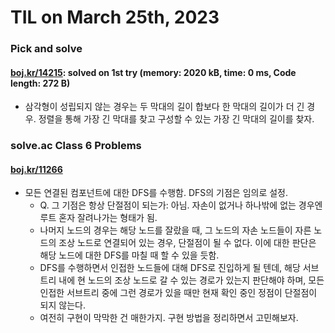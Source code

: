 # **TIL on March 25th, 2023**
### Pick and solve
#### [boj.kr/14215](../../../Problem%20Solving/boj/Math/14215-03-25-2023.cpp): solved on 1st try (memory: 2020 kB, time: 0 ms, Code length: 272 B)
* 삼각형이 성립되지 않는 경우는 두 막대의 길이 합보다 한 막대의 길이가 더 긴 경우. 정렬을 통해 가장 긴 막대를 찾고 구성할 수 있는 가장 긴 막대의 길이를 찾자.

### solve.ac Class 6 Problems
#### [boj.kr/11266](../../../Problem%20Solving/boj/solvedac/11266-03-26-2023.cpp)
* 모든 연결된 컴포넌트에 대한 DFS를 수행함. DFS의 기점은 임의로 설정.
  - Q. 그 기점은 항상 단절점이 되는가: 아님. 자손이 없거나 하나밖에 없는 경우엔 루트 혼자 잘려나가는 형태가 됨.
  - 나머지 노드의 경우는 해당 노드를 잘랐을 때, 그 노드의 자손 노드들이 자른 노드의 조상 노드로 연결되어 있는 경우, 단절점이 될 수 없다. 이에 대한 판단은 해당 노드에 대한 DFS를 마칠 때 할 수 있을 듯함.
  - DFS를 수행하면서 인접한 노드들에 대해 DFS로 진입하게 될 텐데, 해당 서브트리 내에 현 노드의 조상 노드로 갈 수 있는 경로가 있는지 판단해야 하며, 모든 인접한 서브트리 중에 그런 경로가 있을 때만 현재 확인 중인 정점이 단절점이 되지 않는다.
  - 여전히 구현이 막막한 건 매한가지. 구현 방법을 정리하면서 고민해보자.
<br>